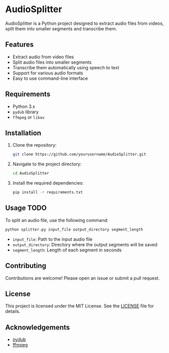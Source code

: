 # AudioSplitter

AudioSplitter is a Python project designed to extract audio files from videos, split them into smaller segments and transcribe them.

## Features

- Extract audio from video files
- Split audio files into smaller segments
- Transcribe them automatically using speech to text
- Support for various audio formats
- Easy to use command-line interface

## Requirements

- Python 3.x
- `pydub` library
- `ffmpeg` or `libav`

## Installation

1. Clone the repository:
    ```sh
    git clone https://github.com/yourusername/AudioSplitter.git
    ```
2. Navigate to the project directory:
    ```sh
    cd AudioSplitter
    ```
3. Install the required dependencies:
    ```sh
    pip install -r requirements.txt
    ```

## Usage TODO

To split an audio file, use the following command:
```sh
python splitter.py input_file output_directory segment_length
```
- `input_file`: Path to the input audio file
- `output_directory`: Directory where the output segments will be saved
- `segment_length`: Length of each segment in seconds

## Contributing

Contributions are welcome! Please open an issue or submit a pull request.

## License

This project is licensed under the MIT License. See the [LICENSE](LICENSE) file for details.

## Acknowledgements

- [pydub](https://github.com/jiaaro/pydub)
- [ffmpeg](https://ffmpeg.org/)
